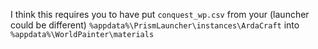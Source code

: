 I think this requires you to have put `conquest_wp.csv` from your (launcher could be different) `%appdata%\PrismLauncher\instances\ArdaCraft` into `%appdata%\WorldPainter\materials`
